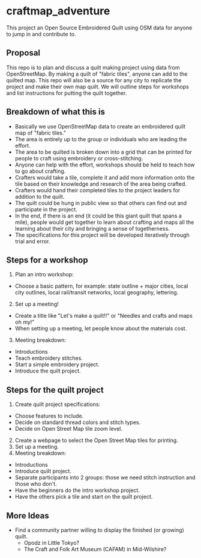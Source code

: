 # craftmap_adventure
This project an Open Source Embroidered Quilt using OSM data for anyone to jump in and contribute to.

## Proposal
This repo is to plan and discuss a quilt making project using data from OpenStreetMap.  By making a quilt of "fabric tiles", anyone can  add to the quilted map. This repo will also be a source for any city to replicate the project and make their own map quilt.  We will outline steps for workshops and list instructions for putting the quilt together.

## Breakdown of what this is
* Basically we use OpenStreetMap data to create an embroidered quilt map of "fabric tiles." 
* The area is entirely up to the group or individuals who are leading the effort.
* The area to be quilted is broken down into a grid that can be printed for people to craft using embroidery or cross-stitching.
* Anyone can help with the effort, workshops should be held to teach how to go about crafting.
* Crafters would take a tile, complete it and add more information onto the tile based on their knowledge and research of the area being crafted.
* Crafters would hand their completed tiles to the project leaders for addition to the quilt.
* The quilt could be hung in public view so that others can find out and participate in the project.
* In the end, if there is an end (it could be this giant quilt that spans a mile), people would get together to learn about crafting and maps all the learning about their city and bringing a sense of togetherness.
* The specifications for this project will be developed iteratively through trial and error.

## Steps for a workshop

1. Plan an intro workshop:
 * Choose a basic pattern, for example: state outline + major cities, local city outlines, local rail/transit networks, local geography, lettering.
2. Set up a meeting!
 * Create a title like "Let's make a quilt!!" or "Needles and crafts and maps oh my!"
 * When setting up a meeting, let people know about the materials cost.
3. Meeting breakdown:
 * Introductions
 * Teach embroidery stitches.
 * Start a simple embroidery project.
 * Introduce the quilt project.

## Steps for the quilt project

1. Create quilt project specifications:
  * Choose features to include.
  * Decide on standard thread colors and stitch types.
  * Decide on Open Street Map tile zoom level.
2. Create a webpage to select the Open Street Map tiles for printing.
3. Set up a meeting.
4. Meeting breakdown:
  * Introductions
  * Introduce quilt project.
  * Separate participants into 2 groups: those we need stitch instruction and those who don't.
  * Have the beginners do the intro workshop project.
  * Have the others pick a tile and start on the quilt project.

## More Ideas

* Find a community partner willing to display the finished (or growing) quilt.
  * Opodz in Little Tokyo?
  * The Craft and Folk Art Museum (CAFAM) in Mid-Wilshire?

